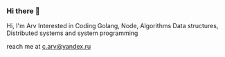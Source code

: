 ### Hi there 👋

Hi, I'm Arv
Interested in Coding Golang, Node, Algorithms Data structures, Distributed systems and system programming

reach me at c.arv@yandex.ru
